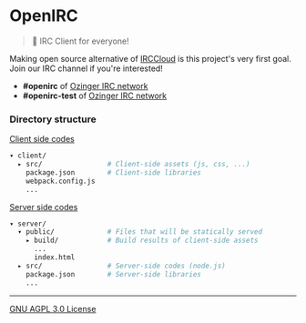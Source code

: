OpenIRC
========
> :heartbeat: IRC Client for everyone!

Making open source alternative of [IRCCloud] is this project's very first goal.
Join our IRC channel if you're interested!

- **#openirc** of [Ozinger IRC network]
- **#openirc-test** of [Ozinger IRC network]

### Directory structure
[Client side codes](client/)
```bash
▾ client/
  ▸ src/                # Client-side assets (js, css, ...)
    package.json        # Client-side libraries
    webpack.config.js
    ...
```

[Server side codes](server/)
```bash
▾ server/
  ▾ public/             # Files that will be statically served
    ▸ build/            # Build results of client-side assets
      ...
      index.html
  ▸ src/                # Server-side codes (node.js)
    package.json        # Server-side libraries
    ...
```

--------

[GNU AGPL 3.0 License](LICENSE.md)

[Ozinger IRC network]: http://ozinger.org/
[IRCCloud]: https://www.irccloud.com/

